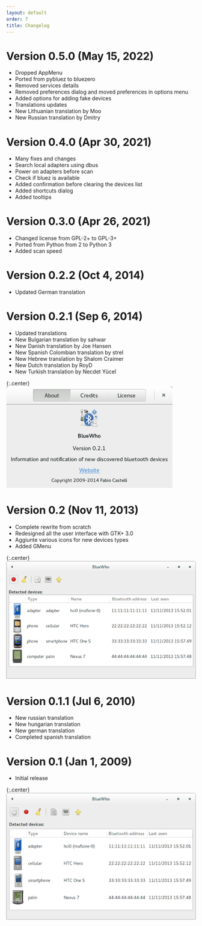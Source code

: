 ```yaml
---
layout: default
order: 7
title: Changelog
---
```

# Version 0.5.0 (May 15, 2022)

* Dropped AppMenu
* Ported from pybluez to bluezero
* Removed services details
* Removed preferences dialog and moved preferences in options menu
* Added options for adding fake devices
* Translations updates
* New Lithuanian translation by Moo
* New Russian translation by Dmitry

# Version 0.4.0 (Apr 30, 2021)

* Many fixes and changes
* Search local adapters using dbus
* Power on adapters before scan
* Check if bluez is available
* Added confirmation before clearing the devices list
* Added shortcuts dialog
* Added tooltips

# Version 0.3.0 (Apr 26, 2021)

* Changed license from GPL-2+ to GPL-3+
* Ported from Python from 2 to Python 3
* Added scan speed

# Version 0.2.2 (Oct 4, 2014)

* Updated German translation

# Version 0.2.1 (Sep 6, 2014)

* Updated translations
* New Bulgarian translation by sahwar
* New Danish translation by Joe Hansen
* New Spanish Colombian translation by strel
* New Hebrew translation by Shalom Craimer
* New Dutch translation by RoyD
* New Turkish translation by Necdet Yücel

{:.center}
![About dialog for BlueWho 0.2.1](/resources/bluewho/archive/v0.2.1/english/about.png)

# Version 0.2 (Nov 11, 2013)

* Complete rewrite from scratch
* Redesigned all the user interface with GTK+ 3.0
* Aggiunte various icons for new devices types
* Added GMenu

{:.center}
![Main window for BlueWho 0.2](/resources/bluewho/archive/v0.2/english/main.png)

# Version 0.1.1 (Jul 6, 2010)

* New russian translation
* New hungarian translation
* New german translation
* Completed spanish translation

# Version 0.1 (Jan 1, 2009)

* Initial release

{:.center}
![Main window for BlueWho 0.1](/resources/bluewho/archive/v0.1/english/main.png)
